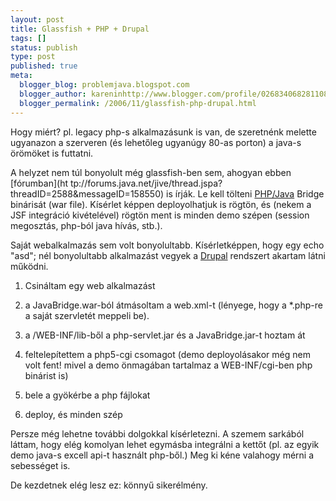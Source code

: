 ```yaml
---
layout: post
title: Glassfish + PHP + Drupal
tags: []
status: publish
type: post
published: true
meta:
  blogger_blog: problemjava.blogspot.com
  blogger_author: kareninhttp://www.blogger.com/profile/02683406828110839343noreply@blogger.com
  blogger_permalink: /2006/11/glassfish-php-drupal.html
---
```

Hogy miért? pl. legacy php-s alkalmazásunk is van, de szeretnénk melette
ugyanazon a szerveren (és lehetőleg ugyanúgy 80-as porton) a java-s örömöket
is futtatni.

  
A helyzet nem túl bonyolult még glassfish-ben sem, ahogyan ebben [fórumban](ht
tp://forums.java.net/jive/thread.jspa?threadID=2588&messageID=158550) is
írják. Le kell tölteni [PHP/Java](http://php-java-bridge.sourceforge.net/)
Bridge binárisát (war file). Kísérlet képpen deployolhatjuk is rögtön, és
(nekem a JSF integráció kivételével) rögtön ment is minden demo szépen
(session megosztás, php-ból java hívás, stb.).

  
Saját webalkalmazás sem volt bonyolultabb. Kísérletképpen, hogy egy echo
"asd"; nél bonyolultabb alkalmazást vegyek a [Drupal](http://drupal.org/)
rendszert akartam látni működni.

  
1. Csináltam egy web alkalmazást

2. a JavaBridge.war-ból átmásoltam a web.xml-t (lényege, hogy a *.php-re a
saját szervletét meppeli be).

3. a /WEB-INF/lib-ből a php-servlet.jar és a JavaBridge.jar-t hoztam át

4. feltelepítettem a php5-cgi csomagot (demo deployolásakor még nem volt fent!
mivel a demo önmagában tartalmaz a WEB-INF/cgi-ben php binárist is)

5. bele a gyökérbe a php fájlokat

6. deploy, és minden szép

  
Persze még lehetne további dolgokkal kísérletezni. A szemem sarkából láttam,
hogy elég komolyan lehet egymásba integrálni a kettőt (pl. az egyik demo
java-s excell api-t használt php-ből.) Meg ki kéne valahogy mérni a sebességet
is.

  
De kezdetnek elég lesz ez: könnyű sikerélmény.

